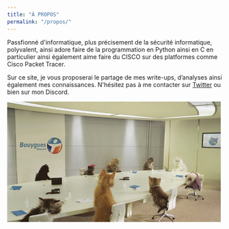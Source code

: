 ```yaml
---
title: "À PROPOS"
permalink: "/propos/"
---
```


Passfionné d'informatique, plus précisement de la sécurité informatique, polyvalent, ainsi adore faire de la programmation en Python ainsi en C en particulier ainsi également aime faire du CISCO sur des platformes comme Cisco Packet Tracer. <br />

Sur ce site, je vous proposerai le partage de mes write-ups, d’analyses ainsi également mes connaissances. N'hésitez pas à me contacter sur [Twitter](https://twitter.com/Seyptoo) ou bien sur mon Discord.

![Flower](test.gif)
